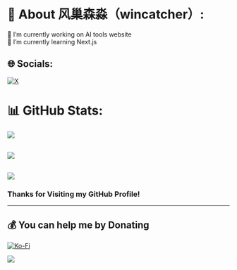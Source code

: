 

# 💫 About 风巢森淼（wincatcher）:
🔭 I’m currently working on AI tools website<br>🌱 I’m currently learning Next.js



## 🌐 Socials:
[![X](https://img.shields.io/badge/X-black.svg?logo=X&logoColor=white)](https://x.com/wincatcher) 

# 📊 GitHub Stats:
![](https://github-readme-stats.vercel.app/api?username=wincatcher&theme=default&hide_border=false&include_all_commits=true&count_private=true)<br/><br/>

![](https://github-readme-streak-stats.herokuapp.com/?user=wincatcher&theme=default&hide_border=false)<br/><br/>

![](https://github-readme-stats.vercel.app/api/top-langs/?username=wincatcher&theme=default&hide_border=false&include_all_commits=true&count_private=true&layout=compact)


### Thanks for Visiting my GitHub Profile!

---
## 💰 You can help me by Donating
[![Ko-Fi](https://img.shields.io/badge/Ko--fi-F16061?style=for-the-badge&logo=ko-fi&logoColor=white)](https://ko-fi.com/wincatcher) 

[![](https://visitcount.itsvg.in/api?id=wincatcher&icon=0&color=4)](https://visitcount.itsvg.in)

